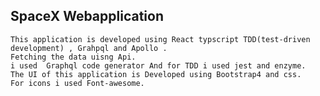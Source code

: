  ## SpaceX Webapplication
    This application is developed using React typscript TDD(test-driven development) , Grahpql and Apollo .
    Fetching the data uisng Api.
    i used  Graphql code generator And for TDD i used jest and enzyme.
    The UI of this application is Developed using Bootstrap4 and css.
    For icons i used Font-awesome.

